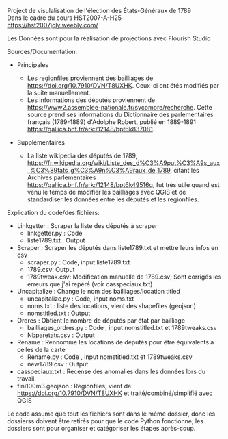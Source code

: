 Project de visulalisation de l'élection des États-Généraux de 1789  
Dans le cadre du cours HST2007-A-H25  
https://hst2007joly.weebly.com/  

Les Données sont pour la réalisation de projections avec Flourish Studio


Sources/Documentation:
- Principales
    - Les regionfiles proviennent des bailliages de https://doi.org/10.7910/DVN/T8UXHK. Ceux-ci ont étés modifiés par la suite manuellement.
    - Les informations des députés proviennent de https://www2.assemblee-nationale.fr/sycomore/recherche. Cette source prend ses informations du Dictionnaire des parlementaires français (1789-1889) d'Adolphe Robert, publié en 1889-1891 https://gallica.bnf.fr/ark:/12148/bpt6k837081. 

- Supplémentaires
    - La liste wikipedia des députés de 1789, https://fr.wikipedia.org/wiki/Liste_des_d%C3%A9put%C3%A9s_aux_%C3%89tats_g%C3%A9n%C3%A9raux_de_1789, citant les Archives parlementaires https://gallica.bnf.fr/ark:/12148/bpt6k49516q, fut très utile quand est venu le temps de modifier les bailliages avec QGIS et de standardiser les données entre les députés et les regionfiles.



Explication du code/des fichiers:  
- Linkgetter : Scraper la liste des députés à scraper
    - linkgetter.py : Code
    - liste1789.txt : Output
- Scraper : Scraper les députés dans liste1789.txt et mettre leurs infos en csv
    - scraper.py : Code, input liste1789.txt
    - 1789.csv: Output
    - 1789tweak.csv: Modification manuelle de 1789.csv; Sont corrigés les erreurs que j'ai repéré (voir casspeciaux.txt)
- Uncapitalize : Change le nom des bailliages/location titled
    - uncapitalize.py : Code, input noms.txt
    - noms.txt : liste des locations, vient des shapefiles (geojson)
    - nomstitled.txt : Output
- Ordres : Obtient le nombre de députés par état par bailliage
    - bailliages_ordres.py : Code , input nomstitled.txt et 1789tweaks.csv
    - Nbparetats.csv : Output
- Rename : Rennomme les locations de députés pour être équivalents à celles de la carte
    - Rename.py : Code , input nomstitled.txt et 1789tweaks.csv
    - new1789.csv : Output
- casspeciaux.txt : Recense des anomalies dans les données lors du travail
- fini100m3.geojson : Regionfiles; vient de https://doi.org/10.7910/DVN/T8UXHK et traité/combiné/simplifié avec QGIS

Le code assume que tout les fichiers sont dans le même dossier, donc les dossierss doivent être retirés pour que le code Python fonctionne; les dossiers sont pour organiser et catégoriser les étapes après-coup.